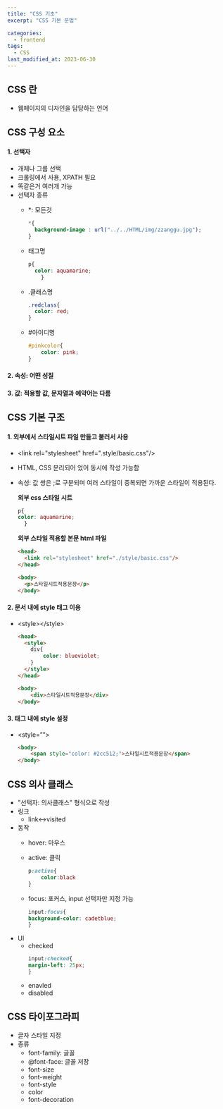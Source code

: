 ```yaml
---
title: "CSS 기초"
excerpt: "CSS 기본 문법"

categories:
  - frontend
tags:
  - CSS
last_modified_at: 2023-06-30
---  
```


## CSS 란 ##
- 웹페이지의 디자인을 담당하는 언어

## CSS 구성 요소 ##

  #### 1. 선택자 ####
  - 개체나 그룹 선택
  - 크롤링에서 사용, XPATH 필요
  - 똑같은거 여러개 가능
  - 선택자 종류  
    * *: 모든것

      ```css
      *{
        background-image : url("../../HTML/img/zzanggu.jpg");
      }
      ```

    * 태그명

      ```css
      p{
        color: aquamarine;
          }
      ```

    * .클래스명

      ```css
      .redclass{
        color: red;
      }

      ```

    * #아이디명

      ```css
      #pinkcolor{
          color: pink;
      }
      ```


  #### 2. 속성: 어떤 성질 ####
  #### 3. 값: 적용할 값, 문자열과 예약어는 다름 ####

## CSS 기본 구조 ##

  #### 1. 외부에서 스타일시트 파일 만들고 불러서 사용 ####
  - \<link rel="stylesheet" href=".style/basic.css"/\>
  - HTML, CSS 분리되어 었어 동시에 작성 가능함
  - 속성: 값 쌍은 ;로 구분되며 여러 스타일이 중복되면 가까운 스타일이 적용된다.

    **외부 css 스타일 시트**
    ```css
    p{
    color: aquamarine;
      }
    ```

    **외부 스타일 적용할 본문 html 파일**
    ```html
    <head>
      <link rel="stylesheet" href="./style/basic.css"/>
    </head>

    <body>
      <p>스타일시트적용문장</p>
    </body>
    ```

  #### 2. 문서 내에 style 태그 이용 ####
  - \<style\>\</style\>

    ```html
    <head>
      <style>
        div{
            color: blueviolet;
        }
      </style>
    </head>

    <body>
        <div>스타일시트적용문장</div>
    </body>
    ```

  #### 3. 태그 내에 style 설정 ####
  - \<style=””\>

    ```html
    <body>
        <span style="color: #2cc512;">스타일시트적용문장</span>
    </body>  
    ```

## CSS 의사 클래스 ##
- "선택자: 의사클래스" 형식으로 작성
- 링크
  * link↔visited
- 동작
  - hover: 마우스
  - active: 클릭
    
    ```css
    p:active{
        color:black
    }
    ```

  - focus: 포커스, input 선택자만 지정 가능

    ```css
    input:focus{
    background-color: cadetblue;
    }
    ```
- UI
  - checked
    ```css
    input:checked{
    margin-left: 25px;
    }
    ```
  - enavled
  - disabled

## CSS 타이포그라피 ##
- 글자 스타일 지정
- 종류
    - font-family: 글꼴
    - @font-face: 글꼴 저장
    - font-size
    - font-weight
    - font-style
    - color
    - font-decoration